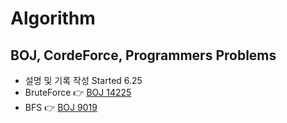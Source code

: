 # Algorithm
## BOJ, CordeForce, Programmers Problems
* 설명 및 기록 작성 Started 6.25  
* BruteForce :point_right: [BOJ 14225](https://github.com/minchjung/Algorithm/wiki/BruteForce-or-Reclusive)
* BFS  :point_right: [BOJ 9019](https://github.com/minchjung/Algorithm/wiki/BFS)
